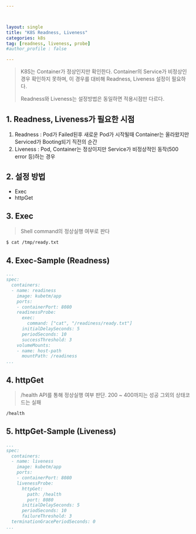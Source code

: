 ```yaml
---



layout: single
title: "K8S Readness, Liveness"
categories: k8s
tag: [readness, liveness, probe]
#author_profile : false

---
```




> K8S는 Container가 정상인지만 확인한다. Container의 Service가 비정상인 경우 확인하지 못하며, 이 경우를 대비해 Readness, Liveness 설정이 필요하다.<br>
>
> Readness와 Liveness는 설정방법은 동일하면 적용시점만 다르다.

## 1. Readness, Liveness가 필요한 시점

1. Readness : Pod가 Failed된후 새로운 Pod가 시작될때 Container는 올라왔지만 Serviced가 Booting되기 직전의 순간
2. Liveness : Pod, Container는 정상이지만 Service가 비정상적인 동작(500 error 등)하는 경우

## 2. 설정 방법

* Exec
* httpGet

## 3. Exec

> Shell command의 정상실행 여부로 판다

```bash
$ cat /tmp/ready.txt
```

## 4. Exec-Sample (Readness)

```yaml
...
spec:
  containers:
  - name: readiness
    image: kubetm/app
    ports:
    - containerPort: 8080	
    readinessProbe:
      exec:
        command: ["cat", "/readiness/ready.txt"]
      initialDelaySeconds: 5
      periodSeconds: 10
      successThreshold: 3
    volumeMounts:
    - name: host-path
      mountPath: /readiness
...      
```

## 4. httpGet

> /health API를 통해 정상실행 여부 판단. 200 ~ 400까지는 성공 그외의 상태코드는 실패

```http
/health
```

## 5. httpGet-Sample (Liveness)

```yaml
...
spec:
  containers:
  - name: liveness
    image: kubetm/app
    ports:
    - containerPort: 8080
    livenessProbe:
      httpGet:
        path: /health
        port: 8080
      initialDelaySeconds: 5
      periodSeconds: 10
      failureThreshold: 3
  terminationGracePeriodSeconds: 0
...
```



